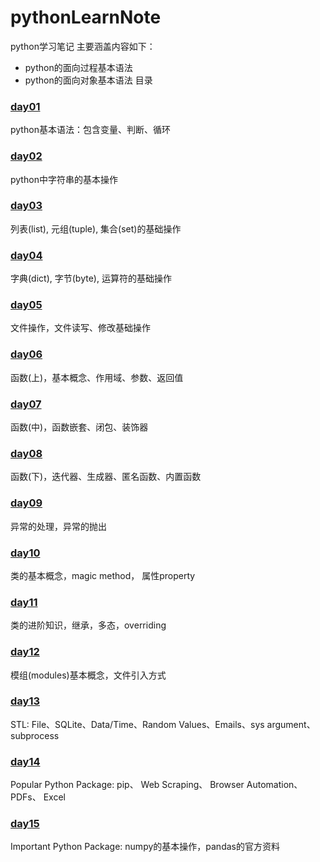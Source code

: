 # pythonLearnNote
python学习笔记
主要涵盖内容如下：
- python的面向过程基本语法
- python的面向对象基本语法
目录
### [day01](https://github.com/gao-haoyu/pythonLearnNote/blob/main/day_01.md) 
python基本语法：包含变量、判断、循环
### [day02](https://github.com/gao-haoyu/pythonLearnNote/blob/main/day_02.md)
python中字符串的基本操作
### [day03](https://github.com/gao-haoyu/pythonLearnNote/blob/main/day_03.md)
列表(list), 元组(tuple), 集合(set)的基础操作
### [day04](https://github.com/gao-haoyu/pythonLearnNote/blob/main/day_04.md)
字典(dict), 字节(byte), 运算符的基础操作
### [day05](https://github.com/gao-haoyu/pythonLearnNote/blob/main/day_05.md)
文件操作，文件读写、修改基础操作
### [day06](https://github.com/gao-haoyu/pythonLearnNote/blob/main/day_06.md)
函数(上)，基本概念、作用域、参数、返回值
### [day07](https://github.com/gao-haoyu/pythonLearnNote/blob/main/day_07.md)
函数(中)，函数嵌套、闭包、装饰器
### [day08](https://github.com/gao-haoyu/pythonLearnNote/blob/main/day_08.md)
函数(下)，迭代器、生成器、匿名函数、内置函数
### [day09](https://github.com/gao-haoyu/pythonLearnNote/blob/main/day_09.md)
异常的处理，异常的抛出
### [day10](https://github.com/gao-haoyu/pythonLearnNote/blob/main/day_10.md)
类的基本概念，magic method， 属性property
### [day11](https://github.com/gao-haoyu/pythonLearnNote/blob/main/day_11.md)
类的进阶知识，继承，多态，overriding
### [day12](https://github.com/gao-haoyu/pythonLearnNote/blob/main/day_12.md)
模组(modules)基本概念，文件引入方式
### [day13](https://github.com/gao-haoyu/pythonLearnNote/blob/main/day_13.md)
STL: File、SQLite、Data/Time、Random Values、Emails、sys argument、subprocess
### [day14](https://github.com/gao-haoyu/pythonLearnNote/blob/main/day_14.md)
Popular Python Package: pip、 Web Scraping、 Browser Automation、 PDFs、 Excel
### [day15](https://github.com/gao-haoyu/pythonLearnNote/blob/main/day_15.md)
Important Python Package: numpy的基本操作，pandas的官方资料